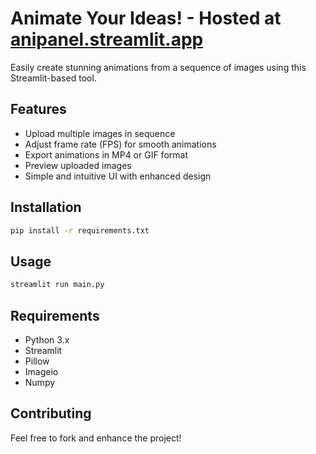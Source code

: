 # Animate Your Ideas! - Hosted at [anipanel.streamlit.app](https://anipanel.streamlit.app/)

Easily create stunning animations from a sequence of images using this Streamlit-based tool.

## Features
- Upload multiple images in sequence
- Adjust frame rate (FPS) for smooth animations
- Export animations in MP4 or GIF format
- Preview uploaded images
- Simple and intuitive UI with enhanced design

## Installation
```bash
pip install -r requirements.txt
```

## Usage
```bash
streamlit run main.py
```

## Requirements
- Python 3.x
- Streamlit
- Pillow
- Imageio
- Numpy

## Contributing
Feel free to fork and enhance the project!

